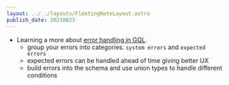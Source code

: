 ```yaml
---
layout: ../../layouts/FleetingNoteLayout.astro
publish_date: 20210823
---
```


- Learning a more about [error handling in GQL](https://www.youtube.com/watch?v=RDNTP66oY2o&t=583s).
  - group your errors into categories. `system errors` and `expected errors`
  - expected errors can be handled ahead of time giving better UX
  - build errors into the schema and use union types to handle different conditions
